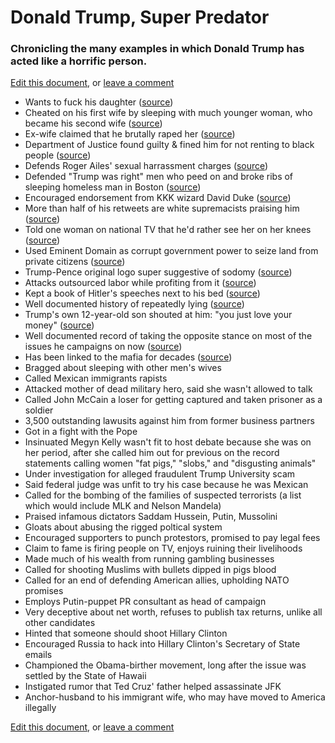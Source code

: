 # Donald Trump, Super Predator

### Chronicling the many examples in which Donald Trump has acted like a horrific person.

[Edit this document](https://github.com/dsernst/trump-superpredator/edit/master/README.md), or [leave a comment](https://github.com/dsernst/trump-superpredator/issues/new)

- Wants to fuck his daughter ([source](http://www.mediaite.com/online/donald-trump-wont-stop-joking-about-banging-his-daughter/))
- Cheated on his first wife by sleeping with much younger woman, who became his second wife ([source](http://www.vanityfair.com/magazine/2015/07/donald-ivana-trump-divorce-prenup-marie-brenner))
- Ex-wife claimed that he brutally raped her ([source](http://gawker.com/the-time-donald-trumps-ex-wife-accused-him-of-brutally-1721129617))
- Department of Justice found guilty & fined him for not renting to black people ([source](http://www.thedailybeast.com/articles/2015/12/15/doj-trump-s-early-businesses-blocked-blacks.html))
- Defends Roger Ailes' sexual harrassment charges ([source](http://www.thedailybeast.com/articles/2016/07/24/trump-s-indefensible-defense-of-roger-ailes-sexual-harassment.html))
- Defended "Trump was right" men who peed on and broke ribs of sleeping homeless man in Boston ([source](https://www.bostonglobe.com/metro/2015/08/20/after-two-brothers-allegedly-beat-homeless-man-one-them-admiringly-quote-donald-trump-deporting-illegals/I4NXR3Dr7litLi2NB4f9TN/story.html))
- Encouraged endorsement from KKK wizard David Duke ([source](http://www.factcheck.org/2016/03/trumps-david-duke-amnesia/))
- More than half of his retweets are white supremacists praising him ([source](http://nymag.com/selectall/2016/01/donald-trump-mostly-retweets-white-supremacists.html))
- Told one woman on national TV that he'd rather see her on her knees ([source](https://www.youtube.com/watch?v=urReg9O6MwA))
- Used Eminent Domain as corrupt government power to seize land from private citizens ([source](https://www.washingtonpost.com/news/volokh-conspiracy/wp/2015/08/19/donald-trumps-abuse-of-eminent-domain/))
- Trump-Pence original logo super suggestive of sodomy ([source](https://www.google.com/search?q=trump+pence+logo&tbm=isch))
- Attacks outsourced labor while profiting from it ([source](http://www.pbs.org/newshour/making-sense/column-trumps-outrage-over-outsourcing-doesnt-apply-to-his-own-merchandise/))
- Kept a book of Hitler's speeches next to his bed ([source](http://www.businessinsider.com/donald-trumps-ex-wife-once-said-he-kept-a-book-of-hitlers-speeches-by-his-bed-2015-8))
- Well documented history of repeatedly lying ([source](http://www.politifact.com/personalities/donald-trump/))
- Trump's own 12-year-old son shouted at him: "you just love your money" ([source](https://www.washingtonpost.com/news/morning-mix/wp/2016/03/04/donald-trump-jr-stumbles-out-of-fathers-shadow-and-into-the-spotlight-with-white-nationalist-interview/))
- Well documented record of taking the opposite stance on most of the issues he campaigns on now ([source](https://www.youtube.com/watch?v=rcUCLwWCihE))
- Has been linked to the mafia for decades ([source](http://www.politifact.com/truth-o-meter/statements/2016/mar/02/ted-cruz/yes-donald-trump-has-been-linked-mob/))
- Bragged about sleeping with other men's wives
- Called Mexican immigrants rapists
- Attacked mother of dead military hero, said she wasn't allowed to talk
- Called John McCain a loser for getting captured and taken prisoner as a soldier
- 3,500 outstanding lawusits against him from former business partners
- Got in a fight with the Pope
- Insinuated Megyn Kelly wasn't fit to host debate because she was on her period, after she called him out for previous on the record statements calling women "fat pigs," "slobs," and "disgusting animals"
- Under investigation for alleged fraudulent Trump University scam
- Said federal judge was unfit to try his case because he was Mexican
- Called for the bombing of the families of suspected terrorists (a list which would include MLK and Nelson Mandela)
- Praised infamous dictators Saddam Hussein, Putin, Mussolini
- Gloats about abusing the rigged poltical system
- Encouraged supporters to punch protestors, promised to pay legal fees
- Claim to fame is firing people on TV, enjoys ruining their livelihoods
- Made much of his wealth from running gambling businesses
- Called for shooting Muslims with bullets dipped in pigs blood
- Called for an end of defending American allies, upholding NATO promises
- Employs Putin-puppet PR consultant as head of campaign
- Very deceptive about net worth, refuses to publish tax returns, unlike all other candidates
- Hinted that someone should shoot Hillary Clinton
- Encouraged Russia to hack into Hillary Clinton's Secretary of State emails
- Championed the Obama-birther movement, long after the issue was settled by the State of Hawaii
- Instigated rumor that Ted Cruz' father helped assassinate JFK
- Anchor-husband to his immigrant wife, who may have moved to America illegally

[Edit this document](https://github.com/dsernst/trump-superpredator/edit/master/README.md), or [leave a comment](https://github.com/dsernst/trump-superpredator/issues/new)
